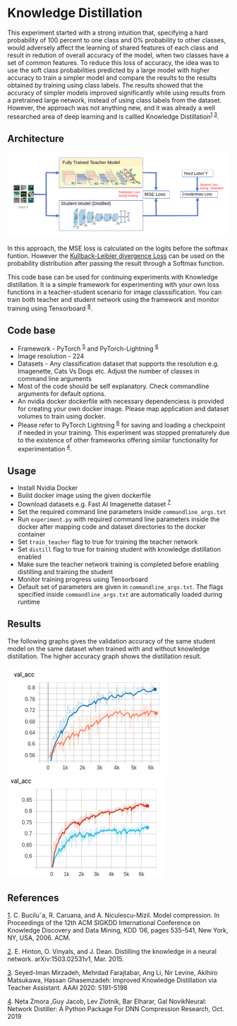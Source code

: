 # Knowledge Distillation

This experiment started with a strong intuition that, specifying a hard probability of 100 percent to one class and 0% probability to other classes, would adversely affect the learning of shared features of each class and result in redution of overall accuracy of the model, when two classes have a set of common features. To reduce this loss of accuracy, the idea was to use the soft class probabilities predicted by a large model with higher accuracy to train a simpler model and compare the results to the results obtained by training using class labels. The results showed that the accuracy of simpler models improved significantly while using results from a pretrained large network, instead of using class labels from the dataset. However, the approach was not anything new, and it was already a well researched area of deep learning and is callled Knowledge Distillation<sup>[1][2] [3]</sup>.

## Architecture

![Architecture](/images/knowledge_distillation_current.png "Title")

In this approach, the MSE loss is calculated on the logits before the softmax funtion. However the [Kullback-Leibler divergence Loss](https://pytorch.org/docs/master/generated/torch.nn.KLDivLoss.html) can be used on the probability distribution after passing the result through a Softmax function.

This code base can be used for continuing experiments with Knowledge distillation. It is a simple framework for experimenting with your own loss functions in a teacher-student scenario for image classsification. You can train both teacher and student network using the framework and monitor training using Tensorboard <sup>[8]</sup>.

## Code base

- Framework - PyTorch <sup>[5]</sup> and PyTorch-Lightning <sup>[6]</sup>
- Image resolution - 224
- Datasets - Any classification dataset that supports the resolution e.g. Imagenette, Cats Vs Dogs etc. Adjust the number of classes in command line arguments
- Most of the code should be self explanatory. Check commandline arguments for default options.
- An nvidia docker dockerfile with necessary dependenciess is provided for creating your own docker image. Please map application and dataset volumes to train using docker.
- Please refer to PyTorch Lightning <sup>[6]</sup> for saving and loading a checkpoint if needed in your training. This experiment was stopped prematurely due to the existence of other frameworks offering similar functionality for experimentation <sup>[4]</sup>.

## Usage

- Install Nvidia Docker
- Build docker image using the given dockerfile
- Download datasets e.g. Fast AI Imagenette dataset <sup>[7]</sup>
- Set the required command line parameters inside `commandline_args.txt`
- Run `experiment.py` with required command line parameters inside the docker after mapping code and dataset directories to the docker container
- Set `train_teacher` flag to true for training the teacher network
- Set `distill` flag to true for training student with knowledge distillation enabled
- Make sure the teacher network training is completed before enabling distilling and training the student
- Monitor training progress using Tensorboard
- Default set of parameters are given in `commandline_args.txt`. The flags specified inside `commandline_args.txt` are automatically loaded during runtime

## Results

The following graphs gives the validation accuracy of the same student model on the same dataset when trained with and without knowledge distillation. The higher accuracy graph shows the distillation result.

![Result 1](/images/result1.png "Title")
![Result 1](/images/result2.png "Title")

## References

[1]. C. Buciluˇa, R. Caruana, and A. Niculescu-Mizil. Model compression. In Proceedings of the
12th ACM SIGKDD International Conference on Knowledge Discovery and Data Mining, KDD
’06, pages 535–541, New York, NY, USA, 2006. ACM.

[2]. E. Hinton, O. Vinyals, and J. Dean. Distilling the knowledge in a neural network.
arXiv:1503.02531v1, Mar. 2015.

[3]. Seyed-Iman Mirzadeh, Mehrdad Farajtabar, Ang Li, Nir Levine, Akihiro Matsukawa, Hassan Ghasemzadeh:
Improved Knowledge Distillation via Teacher Assistant. AAAI 2020: 5191-5198

[4]. Neta Zmora ,Guy Jacob, Lev Zlotnik, Bar Elharar, Gal NovikNeural: Network Distiller: A Python Package For DNN Compression Research, Oct. 2019

[1]: https://dl.acm.org/doi/10.1145/1150402.1150464 "Model compression"
[2]: https://arxiv.org/abs/1503.02531 "Distilling the Knowledge in a Neural Network"
[3]: https://arxiv.org/abs/1902.03393 "Improved Knowledge Distillation via Teacher Assistant"
[4]: https://arxiv.org/abs/1910.12232 "Neural Network Distiller: A Python Package For DNN Compression Research"
[5]: https://pytorch.org/ "PyTorch"
[6]: https://github.com/PyTorchLightning/pytorch-lightning "PyTorch Lightning"
[7]: https://github.com/fastai/imagenette "Fast AI Imagenette dataset"
[8]: https://www.tensorflow.org/tensorboard "Tensorboard"
